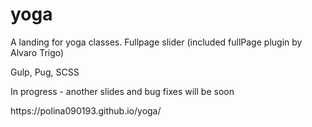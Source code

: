 # yoga
A landing for yoga classes. Fullpage slider (included fullPage plugin by Alvaro Trigo)
<p>Gulp, Pug, SCSS
<p>In progress - another slides and bug fixes will be soon
<p>https://polina090193.github.io/yoga/
